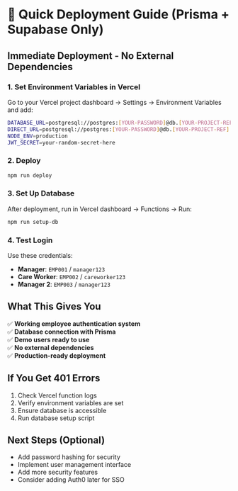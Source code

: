 # 🚀 Quick Deployment Guide (Prisma + Supabase Only)

## Immediate Deployment - No External Dependencies

### 1. Set Environment Variables in Vercel

Go to your Vercel project dashboard → Settings → Environment Variables and add:

```bash
DATABASE_URL=postgresql://postgres:[YOUR-PASSWORD]@db.[YOUR-PROJECT-REF].supabase.co:5432/postgres
DIRECT_URL=postgresql://postgres:[YOUR-PASSWORD]@db.[YOUR-PROJECT-REF].supabase.co:5432/postgres
NODE_ENV=production
JWT_SECRET=your-random-secret-here
```

### 2. Deploy

```bash
npm run deploy
```

### 3. Set Up Database

After deployment, run in Vercel dashboard → Functions → Run:

```bash
npm run setup-db
```

### 4. Test Login

Use these credentials:
- **Manager**: `EMP001` / `manager123`
- **Care Worker**: `EMP002` / `careworker123`
- **Manager 2**: `EMP003` / `manager123`

## What This Gives You

✅ **Working employee authentication system**  
✅ **Database connection with Prisma**  
✅ **Demo users ready to use**  
✅ **No external dependencies**  
✅ **Production-ready deployment**  

## If You Get 401 Errors

1. Check Vercel function logs
2. Verify environment variables are set
3. Ensure database is accessible
4. Run database setup script

## Next Steps (Optional)

- Add password hashing for security
- Implement user management interface
- Add more security features
- Consider adding Auth0 later for SSO
